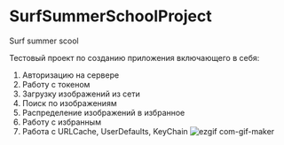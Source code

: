 # SurfSummerSchoolProject
Surf summer scool

Тестовый проект по созданию приложения включающего в себя:
1) Авторизацию на сервере
2) Работу с токеном
3) Загрузку изображений из сети
4) Поиск по изображениям
5) Распределение изображений в избранное
6) Работу с избранным
7) Работа с URLCache, UserDefaults, KeyChain
![ezgif com-gif-maker](https://user-images.githubusercontent.com/21178207/185805170-cc80a6fa-9923-4ee5-9f83-41bf6ed92367.gif)
